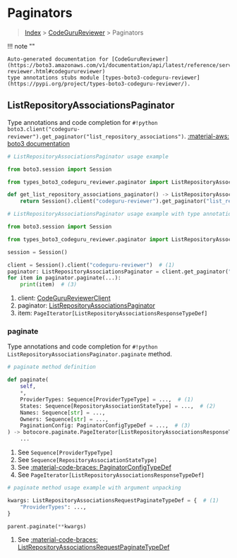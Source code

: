 # Paginators

> [Index](../README.md) > [CodeGuruReviewer](./README.md) > Paginators

!!! note ""

    Auto-generated documentation for [CodeGuruReviewer](https://boto3.amazonaws.com/v1/documentation/api/latest/reference/services/codeguru-reviewer.html#codegurureviewer)
    type annotations stubs module [types-boto3-codeguru-reviewer](https://pypi.org/project/types-boto3-codeguru-reviewer/).

## ListRepositoryAssociationsPaginator

Type annotations and code completion for `#!python boto3.client("codeguru-reviewer").get_paginator("list_repository_associations")`.
[:material-aws: boto3 documentation](https://boto3.amazonaws.com/v1/documentation/api/latest/reference/services/codeguru-reviewer/paginator/ListRepositoryAssociations.html#CodeGuruReviewer.Paginator.ListRepositoryAssociations)

```python
# ListRepositoryAssociationsPaginator usage example

from boto3.session import Session

from types_boto3_codeguru_reviewer.paginator import ListRepositoryAssociationsPaginator

def get_list_repository_associations_paginator() -> ListRepositoryAssociationsPaginator:
    return Session().client("codeguru-reviewer").get_paginator("list_repository_associations")
```

```python
# ListRepositoryAssociationsPaginator usage example with type annotations

from boto3.session import Session

from types_boto3_codeguru_reviewer.paginator import ListRepositoryAssociationsPaginator

session = Session()

client = Session().client("codeguru-reviewer")  # (1)
paginator: ListRepositoryAssociationsPaginator = client.get_paginator("list_repository_associations")  # (2)
for item in paginator.paginate(...):
    print(item)  # (3)
```

1. client: [CodeGuruReviewerClient](./client.md)
2. paginator: [ListRepositoryAssociationsPaginator](./paginators.md#listrepositoryassociationspaginator)
3. item: `PageIterator[ListRepositoryAssociationsResponseTypeDef]`


### paginate

Type annotations and code completion for `#!python ListRepositoryAssociationsPaginator.paginate` method.

```python
# paginate method definition

def paginate(
    self,
    *,
    ProviderTypes: Sequence[ProviderTypeType] = ...,  # (1)
    States: Sequence[RepositoryAssociationStateType] = ...,  # (2)
    Names: Sequence[str] = ...,
    Owners: Sequence[str] = ...,
    PaginationConfig: PaginatorConfigTypeDef = ...,  # (3)
) -> botocore.paginate.PageIterator[ListRepositoryAssociationsResponseTypeDef]:  # (4)
    ...
```

1. See `Sequence[ProviderTypeType]`
2. See `Sequence[RepositoryAssociationStateType]`
3. See [:material-code-braces: PaginatorConfigTypeDef](./type_defs.md#paginatorconfigtypedef)
4. See `PageIterator[ListRepositoryAssociationsResponseTypeDef]`


```python
# paginate method usage example with argument unpacking

kwargs: ListRepositoryAssociationsRequestPaginateTypeDef = {  # (1)
    "ProviderTypes": ...,
}

parent.paginate(**kwargs)
```

1. See [:material-code-braces: ListRepositoryAssociationsRequestPaginateTypeDef](./type_defs.md#listrepositoryassociationsrequestpaginatetypedef)
